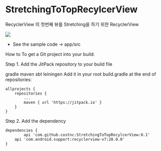 # StretchingToTopRecylcerView
RecyclerView 의 첫번째 뷰를 Stretching을 하기 위한 RecyclerView

![](st1.gif)

* See the sample code -> app/src

How to
To get a Git project into your build:

Step 1. Add the JitPack repository to your build file

gradle
maven
sbt
leiningen
Add it in your root build.gradle at the end of repositories:

	allprojects {
		repositories {
			...
			maven { url 'https://jitpack.io' }
		}
	}
Step 2. Add the dependency

	dependencies {
	        api 'com.github.costnc:StretchingToTopRecylcerView:0.1'
		api 'com.android.support:recyclerview-v7:28.0.0'
	}
